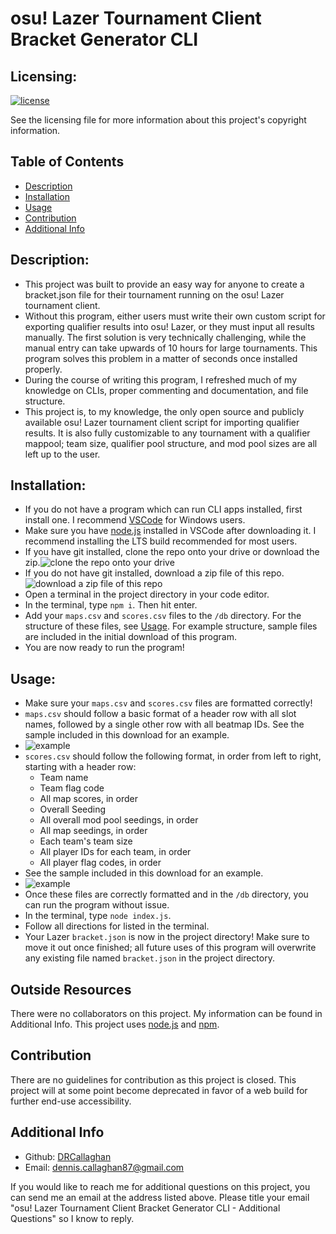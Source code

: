 # osu! Lazer Tournament Client Bracket Generator CLI

  ## Licensing:
  [![license](https://img.shields.io/badge/license-MIT_License-blue)](https://shields.io/)

  See the licensing file for more information about this project's copyright information.

  ## Table of Contents
  - [Description](#description)
  - [Installation](#installation)
  - [Usage](#usage)
  - [Contribution](#contribution)
  - [Additional Info](#additional-info)

  ## Description:
  - This project was built to provide an easy way for anyone to create a bracket.json file for their tournament running on the osu! Lazer tournament client.
  - Without this program, either users must write their own custom script for exporting qualifier results into osu! Lazer, or they must input all results manually. The first solution is very technically challenging, while the manual entry can take upwards of 10 hours for large tournaments. This program solves this problem in a matter of seconds once installed properly.
  - During the course of writing this program, I refreshed much of my knowledge on CLIs, proper commenting and documentation, and file structure.
  - This project is, to my knowledge, the only open source and publicly available osu! Lazer tournament client script for importing qualifier results. It is also fully customizable to any tournament with a qualifier mappool; team size, qualifier pool structure, and mod pool sizes are all left up to the user.

  ## Installation:
  - If you do not have a program which can run CLI apps installed, first install one. I recommend [VSCode](https://code.visualstudio.com/) for Windows users.
  - Make sure you have [node.js](https://nodejs.org/en) installed in VSCode after downloading it. I recommend installing the LTS build recommended for most users.
  - If you have git installed, clone the repo onto your drive or download the zip.![clone the repo onto your drive](https://i.imgur.com/5SX5L8h.png)
  - If you do not have git installed, download a zip file of this repo.![download a zip file of this repo](https://i.imgur.com/oBaM6JE.png)
  - Open a terminal in the project directory in your code editor.
  - In the terminal, type `npm i`. Then hit enter.
  - Add your `maps.csv` and `scores.csv` files to the `/db` directory. For the structure of these files, see [Usage](#usage). For example structure, sample files are included in the initial download of this program.
  - You are now ready to run the program!


  ## Usage:
  - Make sure your `maps.csv` and `scores.csv` files are formatted correctly!
  - `maps.csv` should follow a basic format of a header row with all slot names, followed by a single other row with all beatmap IDs. See the sample included in this download for an example.
  - ![example](https://i.imgur.com/h203WSb.png)
  - `scores.csv` should follow the following format, in order from left to right, starting with a header row:
    - Team name
    - Team flag code
    - All map scores, in order
    - Overall Seeding
    - All overall mod pool seedings, in order
    - All map seedings, in order
    - Each team's team size
    - All player IDs for each team, in order
    - All player flag codes, in order
  - See the sample included in this download for an example.
  - ![example](https://i.imgur.com/Veh96AP.png)
  - Once these files are correctly formatted and in the `/db` directory, you can run the program without issue.
  - In the terminal, type `node index.js`.
  - Follow all directions for listed in the terminal.
  - Your Lazer `bracket.json` is now in the project directory! Make sure to move it out once finished; all future uses of this program will overwrite any existing file named `bracket.json` in the project directory.

  ## Outside Resources
  There were no collaborators on this project. My information can be found in Additional Info.
  This project uses [node.js](https://nodejs.org/en) and [npm](https://www.npmjs.com/).


  ## Contribution
  There are no guidelines for contribution as this project is closed. This project will at some point become deprecated in favor of a web build for further end-use accessibility.

  ## Additional Info
  - Github: [DRCallaghan](https://github.com/DRCallaghan)
  - Email: dennis.callaghan87@gmail.com

  If you would like to reach me for additional questions on this project, you can send me an email at the address listed above. Please title your email "osu! Lazer Tournament Client Bracket Generator CLI - Additional Questions" so I know to reply.